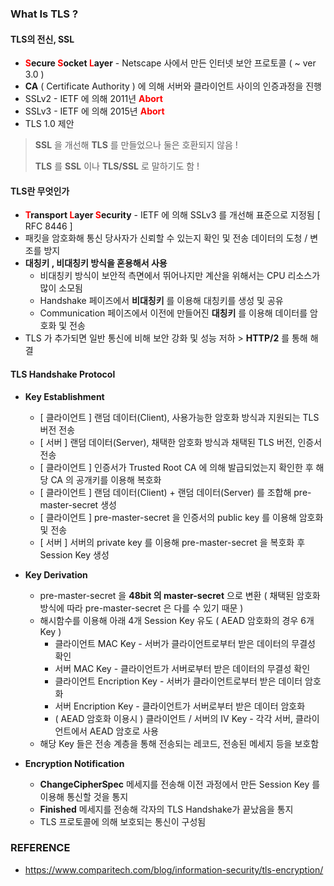 ### What Is TLS ? 



#### TLS의 전신, SSL

- **<span style="color:red">S</span>ecure <span style="color:red">S</span>ocket <span style="color:red">L</span>ayer** - Netscape 사에서 만든 인터넷 보안 프로토콜 ( ~ ver 3.0 )
- **CA** ( Certificate Authority ) 에 의해 서버와 클라이언트 사이의 인증과정을 진행
- SSLv2 - IETF 에 의해 2011년 **<span style="color:red">Abort</span>**
- SSLv3 - IETF 에 의해 2015년 **<span style="color:red">Abort</span>**
- TLS 1.0 제안

> **SSL** 을 개선해 **TLS** 를 만들었으나 둘은 호환되지 않음 !
>
> **TLS** 를  **SSL** 이나 **TLS/SSL** 로 말하기도 함 !



#### TLS란 무엇인가

- **<span style="color:red">T</span>ransport <span style="color:red">L</span>ayer <span style="color:red">S</span>ecurity** - IETF 에 의해 SSLv3 를 개선해 표준으로 지정됨 [ RFC 8446 ]
- 패킷을 암호화해 통신 당사자가 신뢰할 수 있는지 확인 및 전송 데이터의 도청 / 변조를 방지
- **대칭키 , 비대칭키 방식을 혼용해서 사용**
  - 비대칭키 방식이 보안적 측면에서 뛰어나지만 계산을 위해서는 CPU 리소스가 많이 소모됨
  - Handshake 페이즈에서 **비대칭키** 를 이용해 대칭키를 생성 및 공유
  - Communication 페이즈에서 이전에 만들어진 **대칭키** 를 이용해 데이터를 암호화 및 전송
- TLS 가 추가되면 일반 통신에 비해 보안 강화 및 성능 저하 > **HTTP/2** 를 통해 해결



#### TLS Handshake Protocol

- **Key Establishment**
  - [ 클라이언트 ] 랜덤 데이터(Client), 사용가능한 암호화 방식과 지원되는 TLS 버전 전송
  - [ 서버 ] 랜덤 데이터(Server), 채택한 암호화 방식과 채택된 TLS 버전, 인증서 전송
  - [ 클라이언트 ] 인증서가 Trusted Root CA 에 의해 발급되었는지 확인한 후 해당 CA 의 공개키를 이용해 복호화
  - [ 클라이언트 ] 랜덤 데이터(Client) + 랜덤 데이터(Server) 를 조합해 pre-master-secret 생성
  - [ 클라이언트 ] pre-master-secret 을 인증서의 public key 를 이용해 암호화 및 전송
  - [ 서버 ] 서버의 private key 를 이용해 pre-master-secret 을 복호화 후 Session Key 생성
- **Key Derivation**
  - pre-master-secret 을 **48bit 의 master-secret** 으로 변환 ( 채택된 암호화 방식에 따라 pre-master-secret 은 다를 수 있기 때문 )
  - 해시함수를 이용해 아래 4개 Session Key 유도 ( AEAD 암호화의 경우 6개 Key )
    - 클라이언트 MAC Key - 서버가 클라이언트로부터 받은 데이터의 무결성 확인
    - 서버 MAC Key - 클라이언트가 서버로부터 받은 데이터의 무결성 확인
    - 클라이언트 Encription Key - 서버가 클라이언트로부터 받은 데이터 암호화
    - 서버 Encription Key - 클라이언트가 서버로부터 받은 데이터 암호화
    - ( AEAD 암호화 이용시 ) 클라이언트 / 서버의 IV Key - 각각 서버, 클라이언트에서 AEAD 암호로 사용
  - 해당 Key 들은 전송 계층을 통해 전송되는 레코드, 전송된 메세지 등을 보호함

- **Encryption Notification**
  - **ChangeCipherSpec** 메세지를 전송해 이전 과정에서 만든 Session Key 를 이용해 통신할 것을 통지
  - **Finished** 메세지를 전송해 각자의 TLS Handshake가 끝났음을 통지
  - TLS 프로토콜에 의해 보호되는 통신이 구성됨



### REFERENCE

- https://www.comparitech.com/blog/information-security/tls-encryption/